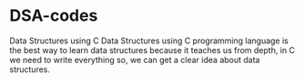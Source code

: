 # DSA-codes
Data Structures using C 
Data Structures using C programming language is the best way to learn data structures because it teaches us from depth, in C we need to write everything so, we can get a clear idea about data structures.
